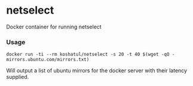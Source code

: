 # netselect
Docker container for running netselect

### Usage
```
docker run -ti --rm koshatul/netselect -s 20 -t 40 $(wget -qO - mirrors.ubuntu.com/mirrors.txt)
```
Will output a list of ubuntu mirrors for the docker server with their latency supplied.
